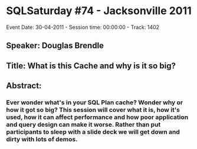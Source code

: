 # SQLSaturday #74 - Jacksonville 2011
Event Date: 30-04-2011 - Session time: 00:00:00 - Track: 1402
## Speaker: Douglas Brendle
## Title: What is this Cache and why is it so big?
## Abstract:
### Ever wonder what's in your SQL Plan cache? Wonder why or how it got so big? This session will cover what it is, how it's used, how it can affect performance and how poor application and query design can make it worse. Rather than put participants to sleep with a slide deck we will get down and dirty with lots of demos.



